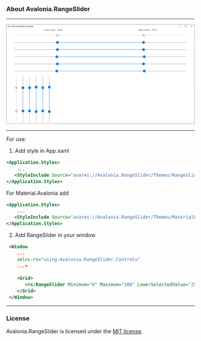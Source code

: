 ### About Avalonia.RangeSlider

---

![](./Images/SampleApp.png)

---

For use:

1. Add style in App.xaml

```xml
<Application.Styles>
    ...
   <StyleInclude Source="avares://Avalonia.RangeSlider/Themes/RangeSlider.axaml"/>
</Application.Styles>

```

 For Material.Avalonia add

```xml
<Application.Styles>
    ...
   <StyleInclude Source="avares://Avalonia.RangeSlider/Themes/MaterialRangeSlider.axaml"/>
</Application.Styles>

```

2. Add RangeSlider in your window

```xml
 <Window
    ...
    xmlns:rs="using:Avalonia.RangeSlider.Controls"
    ...>
    
    <Grid>
       <rs:RangeSlider Minimum="0" Maximum="100" LowerSelectedValue="25" UpperSelectedValue="75" IsThumbOverlap="True"/>
    </Grid>
 </Window>
```

---

### License
Avalonia.RangeSlider is licensed under the [MIT license](LICENSE.md).
